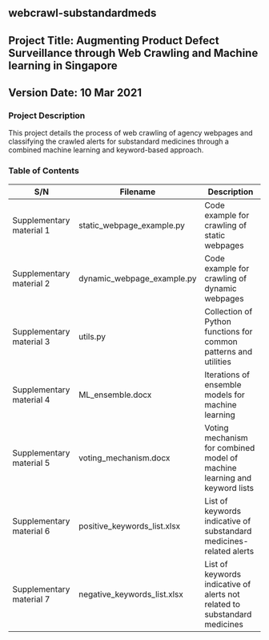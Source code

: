 ## webcrawl-substandardmeds
## Project Title: Augmenting Product Defect Surveillance through Web Crawling and Machine learning in Singapore
## Version Date: 10 Mar 2021

### Project Description
This project details the process of web crawling of agency webpages and classifying the crawled alerts for substandard medicines through a combined machine learning and keyword-based approach.

### Table of Contents
| S/N | Filename | Description |
| --- | -------- | ----------- |
| Supplementary material 1 |	static_webpage_example.py |	Code example for crawling of static webpages
| Supplementary material 2 |	dynamic_webpage_example.py |	Code example for crawling of dynamic webpages
| Supplementary material 3 |	utils.py |	Collection of Python functions for common patterns and utilities
| Supplementary material 4 |	ML_ensemble.docx |	Iterations of ensemble models for machine learning
| Supplementary material 5 |	voting_mechanism.docx |	Voting mechanism for combined model of machine learning and keyword lists
| Supplementary material 6 |	positive_keywords_list.xlsx |	List of keywords indicative of substandard medicines-related alerts
| Supplementary material 7 |	negative_keywords_list.xlsx |	List of keywords indicative of alerts not related to substandard medicines




